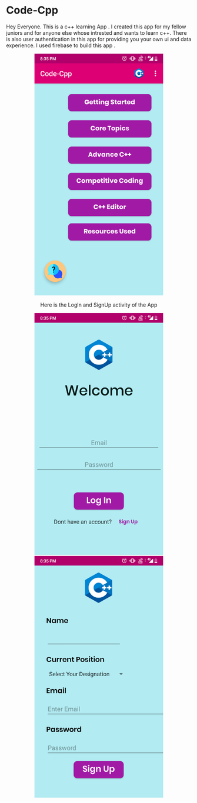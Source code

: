 # Code-Cpp
Hey Everyone.
This is a c++ learning App . I created this app for my fellow juniors and for anyone else whose intrested and wants to learn c++.
There is also user authentication in this app for providing you your own ui and data experience.
I used firebase to build this app .



<p align="center">
  <img src="https://github.com/Mohammad-Atif/Code-Cpp/blob/master/screenshots/Screenshot%203.png?raw=true" width="350" title="hover text">
</p>

<p align="center">Here is the LogIn and SignUp activity of the App</p>



<p align="center">
  <img src="https://github.com/Mohammad-Atif/Code-Cpp/blob/master/screenshots/Screenshot%201.png?raw=true" width="350" title="hover text">
  <img src="https://github.com/Mohammad-Atif/Code-Cpp/blob/master/screenshots/Screenshot%202.png?raw=true" width="350" alt="accessibility text">
</p>

